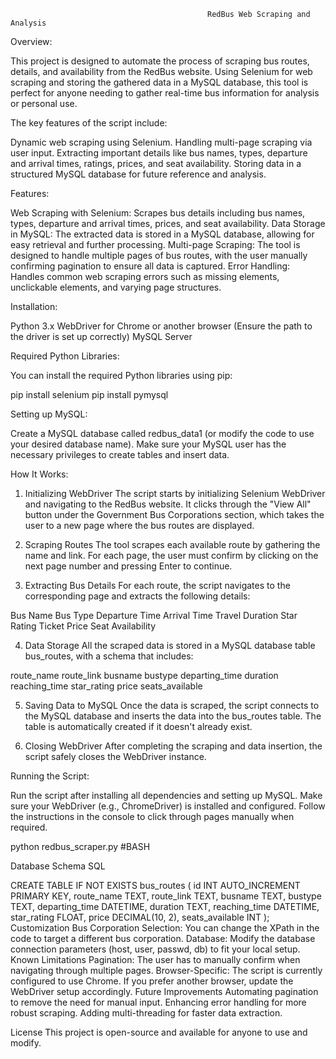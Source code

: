                                                 RedBus Web Scraping and Analysis
Overview:

This project is designed to automate the process of scraping bus routes, details, and availability from the RedBus website. Using Selenium for web scraping and storing the gathered data in a MySQL database, this tool is perfect for anyone needing to gather real-time bus information for analysis or personal use.

The key features of the script include:

Dynamic web scraping using Selenium.
Handling multi-page scraping via user input.
Extracting important details like bus names, types, departure and arrival times, ratings, prices, and seat availability.
Storing data in a structured MySQL database for future reference and analysis.

Features:

Web Scraping with Selenium: Scrapes bus details including bus names, types, departure and arrival times, prices, and seat availability.
Data Storage in MySQL: The extracted data is stored in a MySQL database, allowing for easy retrieval and further processing.
Multi-page Scraping: The tool is designed to handle multiple pages of bus routes, with the user manually confirming pagination to ensure all data is captured.
Error Handling: Handles common web scraping errors such as missing elements, unclickable elements, and varying page structures.

Installation:

Python 3.x
WebDriver for Chrome or another browser (Ensure the path to the driver is set up correctly)
MySQL Server

Required Python Libraries:

You can install the required Python libraries using pip:

pip install selenium
pip install pymysql

Setting up MySQL:

Create a MySQL database called redbus_data1 (or modify the code to use your desired database name). Make sure your MySQL user has the necessary privileges to create tables and insert data.

How It Works:

1. Initializing WebDriver
The script starts by initializing Selenium WebDriver and navigating to the RedBus website. It clicks through the "View All" button under the Government Bus Corporations section, which takes the user to a new page where the bus routes are displayed.

2. Scraping Routes
The tool scrapes each available route by gathering the name and link. For each page, the user must confirm by clicking on the next page number and pressing Enter to continue.

3. Extracting Bus Details
For each route, the script navigates to the corresponding page and extracts the following details:

Bus Name
Bus Type
Departure Time
Arrival Time
Travel Duration
Star Rating
Ticket Price
Seat Availability

4. Data Storage
All the scraped data is stored in a MySQL database table bus_routes, with a schema that includes:

route_name
route_link
busname
bustype
departing_time
duration
reaching_time
star_rating
price
seats_available

5. Saving Data to MySQL
Once the data is scraped, the script connects to the MySQL database and inserts the data into the bus_routes table. The table is automatically created if it doesn't already exist.

6. Closing WebDriver
After completing the scraping and data insertion, the script safely closes the WebDriver instance.

Running the Script:

Run the script after installing all dependencies and setting up MySQL.
Make sure your WebDriver (e.g., ChromeDriver) is installed and configured.
Follow the instructions in the console to click through pages manually when required.

python redbus_scraper.py #BASH

Database Schema
SQL

CREATE TABLE IF NOT EXISTS bus_routes (
    id INT AUTO_INCREMENT PRIMARY KEY,
    route_name TEXT,
    route_link TEXT,
    busname TEXT,
    bustype TEXT,
    departing_time DATETIME,
    duration TEXT,
    reaching_time DATETIME,
    star_rating FLOAT,
    price DECIMAL(10, 2),
    seats_available INT
);
Customization
Bus Corporation Selection: You can change the XPath in the code to target a different bus corporation.
Database: Modify the database connection parameters (host, user, passwd, db) to fit your local setup.
Known Limitations
Pagination: The user has to manually confirm when navigating through multiple pages.
Browser-Specific: The script is currently configured to use Chrome. If you prefer another browser, update the WebDriver setup accordingly.
Future Improvements
Automating pagination to remove the need for manual input.
Enhancing error handling for more robust scraping.
Adding multi-threading for faster data extraction.


License
This project is open-source and available for anyone to use and modify.

